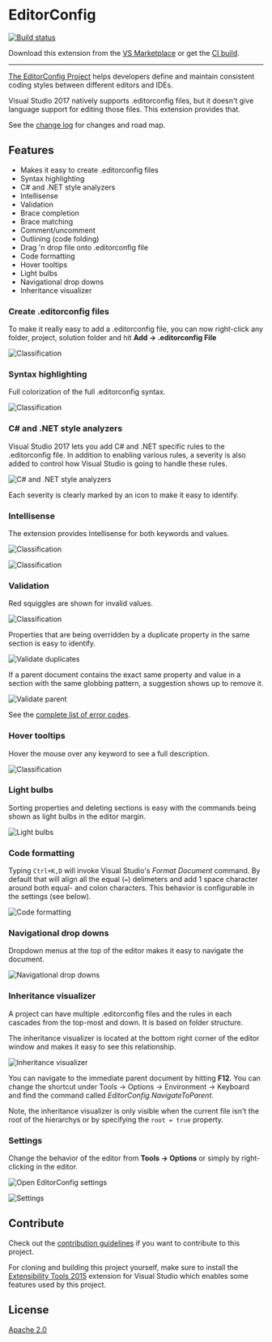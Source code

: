 # EditorConfig

[![Build status](https://ci.appveyor.com/api/projects/status/ybr0kd6wjefu7893?svg=true)](https://ci.appveyor.com/project/madskristensen/editorconfiglanguage)

Download this extension from the [VS Marketplace](https://marketplace.visualstudio.com/items?itemName=MadsKristensen.EditorConfig)
or get the [CI build](http://vsixgallery.com/extension/1209461d-57f8-46a4-814a-dbe5fecef941/).

---------------------------------------

[The EditorConfig Project](http://editorconfig.org/) helps developers define and maintain
consistent coding styles between different editors and IDEs.

Visual Studio 2017 natively supports .editorconfig files, but it doesn't give
language support for editing those files. This extension provides that.

See the [change log](CHANGELOG.md) for changes and road map.

## Features

- Makes it easy to create .editorconfig files
- Syntax highlighting
- C# and .NET style analyzers
- Intellisense
- Validation
- Brace completion
- Brace matching
- Comment/uncomment
- Outlining (code folding)
- Drag 'n drop file onto .editorconfig file
- Code formatting
- Hover tooltips
- Light bulbs
- Navigational drop downs
- Inheritance visualizer

### Create .editorconfig files
To make it really easy to add a .editorconfig file, you can now right-click
any folder, project, solution folder and hit **Add -> .editorconfig File**

![Classification](art/context-menu.png)

### Syntax highlighting
Full colorization of the full .editorconfig syntax.

![Classification](art/classification.png)

### C# and .NET style analyzers
Visual Studio 2017 lets you add C# and .NET specific rules to the .editorconfig file. In addition to enabling various rules, a severity is also added to control how Visual Studio is going to handle these rules. 

![C# and .NET style analyzers](art/csharp-analyzers.png)

Each severity is clearly marked by an icon to make it easy to identify.

### Intellisense
The extension provides Intellisense for both keywords and values.

![Classification](art/keyword-intellisense.png)  

![Classification](art/value-intellisense.png)

### Validation
Red squiggles are shown for invalid values.

![Classification](art/validation.png)

Properties that are being overridden by a duplicate property in the same section is easy to identify.

![Validate duplicates](art/validation-duplicates.png)

If a parent document contains the exact same property and value in a section with the same globbing pattern, a suggestion shows up to remove it.

![Validate parent](art/validation-duplicates-parent.png)

See the [complete list of error codes](https://github.com/madskristensen/EditorConfigLanguage/wiki/Error-codes).

### Hover tooltips
Hover the mouse over any keyword to see a full description.

![Classification](art/quick-info.png)

### Light bulbs
Sorting properties and deleting sections is easy with the commands being shown as light bulbs in the editor margin.

![Light bulbs](art/light-bulb.png)

### Code formatting
Typing `Ctrl+K,D` will invoke Visual Studio's *Format Document* command. By default that will align all the equal (`=`) delimeters and add 1 space character around both equal- and colon characters. This behavior is configurable in the settings (see below).

![Code formatting](art%2Fformatting.png)

### Navigational drop downs
Dropdown menus at the top of the editor makes it easy to navigate the document.

![Navigational drop downs](art/navigation-dropdown.png)

### Inheritance visualizer
A project can have multiple .editorconfig files and the rules in each cascades
from the top-most and down. It is based on folder structure.

The inheritance visualizer is located at the bottom right corner of the editor window and makes it easy to see this relationship.

![Inheritance visualizer](art/inheritance-visualizer.png)

You can navigate to the immediate parent document by hitting **F12**. You can change the shortcut under Tools -> Options -> Environment -> Keyboard and find the command called *EditorConfig.NavigateToParent*.

Note, the inheritance visualizer is only visible when the current file isn't the root of the hierarchys or by specifying the `root = true` property.

### Settings
Change the behavior of the editor from **Tools -> Options** or simply by right-clicking in the editor.

![Open EditorConfig settings](art%2Feditor-context-menu.png)

![Settings](art/settings.png)

## Contribute
Check out the [contribution guidelines](.github/CONTRIBUTING.md)
if you want to contribute to this project.

For cloning and building this project yourself, make sure
to install the
[Extensibility Tools 2015](https://visualstudiogallery.msdn.microsoft.com/ab39a092-1343-46e2-b0f1-6a3f91155aa6)
extension for Visual Studio which enables some features
used by this project.

## License
[Apache 2.0](LICENSE)